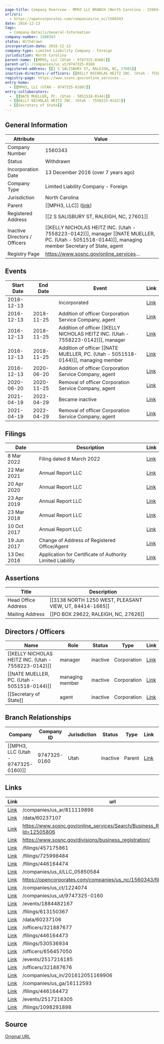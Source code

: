 ```yaml
---
page-title: Company Overview - MPH3 LLC BRANCH (North Carolina - 1560343)
url/uri:
  - https://opencorporates.com/companies/us_nc/1560343
date: 2016-12-13
tags:
  - Company-Details/General-Information
company-number: 1560343
status: Withdrawn
incorporation-date: 2016-12-13
company-type: Limited Liability Company - Foreign
jurisdiction: North Carolina
parent-name: [[MPH3, LLC (Utah - 9747325-0160)]]
parent-url: /companies/us_ut/9747325-0160
registered-address: [[2 S SALISBURY ST, RALEIGH, NC, 27601]]
inactive-directors-/-officers: [[KELLY NICHOLAS HEITZ INC. (Utah - 7558223-0142)]], manager  [[NATE MUELLER, PC. (Utah - 5051518-0144)]], managing member Secretary of State, agent
registry-page: https://www.sosnc.gov/online_services...
entry-home:
  - [[MPH3, LLC (UTAH - 9747325-0160)]]
entry-collaborators:
  -  [[NATE MUELLER, PC. (Utah - 5051518-0144)]]
  - [[KELLY NICHOLAS HEITZ INC. (Utah - 7558223-0142)]]
  - [[Secretary of State]]
---
```


## General Information
| Attribute          | Value                                       |
|--------------------|---------------------------------------------|
| Company Number     | 1560343                                     |
| Status             | Withdrawn                                   |
| Incorporation Date | 13 December 2016 (over 7 years ago)         |
| Company Type       | Limited Liability Company - Foreign         |
| Jurisdiction       | North Carolina                              |
| Parent             | [[MPH3, LLC]] ([link](/companies/us_ut/9747325-0160)) |
| Registered Address | [[2 S SALISBURY ST, RALEIGH, NC, 27601]]    |
| Inactive Directors / Officers | [[KELLY NICHOLAS HEITZ INC. (Utah - 7558223-0142)]], manager  [[NATE MUELLER, PC. (Utah - 5051518-0144)]], managing member Secretary of State, agent |
| Registry Page      | https://www.sosnc.gov/online_services...    |

## Events

| Start Date | End Date   | Event                                                   | Link |
|------------|------------|-------------------------------------------------------|------|
| 2016-12-13 |            | Incorporated                                            | [Link](https://opencorporates.com/events/774042038) |
| 2016-12-13 | 2018-11-25 | Addition of officer Corporation Service Company, agent  | [Link](https://opencorporates.com/events/774041999) |
| 2016-12-13 | 2018-11-25 | Addition of officer [[KELLY NICHOLAS HEITZ INC. (Utah - 7558223-0142)]], manager   | [Link](https://opencorporates.com/events/774042008) |
| 2016-12-13 | 2018-11-25 | Addition of officer  [[NATE MUELLER, PC. (Utah - 5051518-0144)]], managing member    | [Link](https://opencorporates.com/events/774042020) |
| 2016-12-13 | 2020-06-20 | Addition of officer Corporation Service Company, agent  | [Link](https://opencorporates.com/events/1824067325) |
| 2020-06-20 | 2020-11-25 | Removal of officer Corporation Service Company, agent   | [Link](https://opencorporates.com/events/1884482167) |
| 2021-04-19 | 2022-04-29 | Became inactive                                         | [Link](https://opencorporates.com/events/2517216185) |
| 2021-04-19 | 2022-04-29 | Removal of officer Corporation Service Company, agent   | [Link](https://opencorporates.com/events/2517216305) |

## Filings
| Date        | Description                    | Link |
|-------------|--------------------------------|-------|
| 8 Mar 2022  | Filing dated  8 March 2022     | [Link](https://opencorporates.com/filings/1098291898) |
| 22 Mar 2021 | Annual Report LLC              | [Link](https://opencorporates.com/filings/725998484) |
| 20 Apr 2020 | Annual Report LLC              | [Link](https://opencorporates.com/filings/613150367) |
| 23 Apr 2019 | Annual Report LLC              | [Link](https://opencorporates.com/filings/530536934) |
| 23 Mar 2018 | Annual Report LLC              | [Link](https://opencorporates.com/filings/457175861) |
| 10 Oct 2017 | Annual Report LLC              | [Link](https://opencorporates.com/filings/446164474) |
| 19 Jun 2017 | Change of Address of Registered Office/Agent | [Link](https://opencorporates.com/filings/446164473) |
| 13 Dec 2016 | Application for Certificate of Authority Limited Liability | [Link](https://opencorporates.com/filings/446164472) |

## Assertions
| Title               | Description                                             |
|---------------------|---------------------------------------------------------|
| Head Office Address | [[3138 NORTH 1250 WEST, PLEASANT VIEW, UT, 84414-1665]] |
| Mailing Address     | [[PO BOX 29622, RALEIGH, NC, 27626]]                    |

## Directors / Officers
| Name                 | Role            | Status     | Type        | Link |
|----------------------|-----------------|------------|-------------|------|
| [[KELLY NICHOLAS HEITZ INC. (Utah - 7558223-0142)]] | manager         | inactive   | Corporation | [Link](https://opencorporates.com/officers/321887676) |
|  [[NATE MUELLER, PC. (Utah - 5051518-0144)]] | managing member | inactive   | Corporation | [Link](https://opencorporates.com/officers/321887677) |
| [[Secretary of State]] | agent           | inactive   | Corporation | [Link](https://opencorporates.com/officers/656457050) |

## Branch Relationships
| Company                       | Company ID            | Jurisdiction         | Status   | Type       | Link                                | Start Date   | End Date     | Statement Link                      |
|--------------------------------|----------------------|----------------------|----------|------------|-------------------------------------|--------------|--------------|-------------------------------------|
| [[MPH3, LLC (Utah - 9747325-0160)]] | 9747325-0160         | Utah                 | Inactive | Parent     | [Link](https://opencorporates.com/companies/us_ut/9747325-0160) | 25 Mar 2016  | 31 Mar 2023  | [Statement](https://opencorporates.com/statements/453483465) |

## Links
| Link   | url                            
|--------|--------------------------------|
| [Link](/companies/us_ar/811119896) |/companies/us_ar/811119896    |
| [Link](/data/60237107) |/data/60237107                |
| [Link](https://www.sosnc.gov/online_services/Search/Business_Registration_profile?Id=12505806) |https://www.sosnc.gov/online_services/Search/Business_Registration_profile?Id=12505806|
| [Link](https://www.sosnc.gov/divisions/business_registration/) |https://www.sosnc.gov/divisions/business_registration/|
| [Link](/filings/457175861) |/filings/457175861            |
| [Link](/filings/725998484) |/filings/725998484            |
| [Link](/filings/446164474) |/filings/446164474            |
| [Link](/companies/us_il/LLC_05850584) |/companies/us_il/LLC_05850584 |
| [Link](https://opencorporates.com/companies/us_nc/1560343/filings) |https://opencorporates.com/companies/us_nc/1560343/filings|
| [Link](/companies/us_ct/1224074) |/companies/us_ct/1224074      |
| [Link](/companies/us_ut/9747325-0160) |/companies/us_ut/9747325-0160 |
| [Link](/events/1884482167) |/events/1884482167            |
| [Link](/filings/613150367) |/filings/613150367            |
| [Link](/data/60237106) |/data/60237106                |
| [Link](/officers/321887677) |/officers/321887677           |
| [Link](/filings/446164473) |/filings/446164473            |
| [Link](/filings/530536934) |/filings/530536934            |
| [Link](/officers/656457050) |/officers/656457050           |
| [Link](/events/2517216185) |/events/2517216185            |
| [Link](/officers/321887676) |/officers/321887676           |
| [Link](/companies/us_in/201612051169906) |/companies/us_in/201612051169906|
| [Link](/companies/us_ga/16112593) |/companies/us_ga/16112593     |
| [Link](/filings/446164472) |/filings/446164472            |
| [Link](/events/2517216305) |/events/2517216305            |
| [Link](/filings/1098291898) |/filings/1098291898           |

## Source
[Original URL](https://opencorporates.com/companies/us_nc/1560343)
